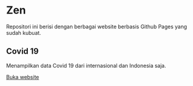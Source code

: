 # Zen

Repositori ini berisi dengan berbagai website berbasis Github Pages yang sudah kubuat.

## Covid 19

Menampilkan data Covid 19 dari internasional dan Indonesia saja.

[Buka website](/covid19)